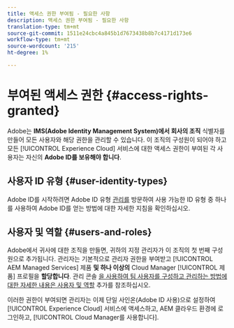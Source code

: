 ```yaml
---
title: 액세스 권한 부여됨 - 필요한 사항
description: 액세스 권한 부여됨 - 필요한 사항
translation-type: tm+mt
source-git-commit: 1511e24cbc4a845b1d7673438b8b7c4171d173e6
workflow-type: tm+mt
source-wordcount: '215'
ht-degree: 1%

---
```



# 부여된 액세스 권한 {#access-rights-granted}

Adobe는 **IMS(Adobe Identity Management System)에서 회사의 조직** 식별자를 만들어 모든 사용자와 해당 권한을 관리할 수 있습니다. 이 조직의 구성원이 되어야 하고 모든 [!UICONTROL Experience Cloud] 서비스에 대한 액세스 권한이 부여된 각 사용자는 자신의 **Adobe ID를 보유해야 합니다**.

## 사용자 ID 유형 {#user-identity-types}

Adobe ID를 시작하려면 Adobe ID 유형 [관리를](https://helpx.adobe.com/enterprise/using/identity.html) 방문하여 사용 가능한 ID 유형 중 하나를 사용하여 Adobe ID를 얻는 방법에 대한 자세한 지침을 확인하십시오.

## 사용자 및 역할 {#users-and-roles}

Adobe에서 귀사에 대한 조직을 만들면, 귀하의 지정 관리자가 이 조직의 첫 번째 구성원으로 추가됩니다. 관리자는 기본적으로 관리자 권한을 부여받고 [!UICONTROL AEM Managed Services] 제품 **및 하나 이상의** Cloud Manager [!UICONTROL 제품] 프로필을 **할당합니다**. 관리 콘솔 [을 사용하여 팀 사용자를 구성하고 관리하는 방법에 대한 자세한 내용은 사용자 및 역할](add-users-roles.md) 추가를 참조하십시오.

이러한 권한이 부여되면 관리자는 이제 단일 사인온(Adobe ID 사용)으로 설정하여 [!UICONTROL Experience Cloud] 서비스에 액세스하고, AEM 클라우드 환경에 로그인하고, [!UICONTROL Cloud Manager를 사용합니다].
